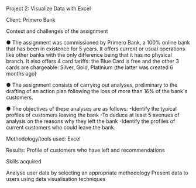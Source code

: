Project 2: Visualize Data with Excel

Client: Primero Bank

Context and challenges of the assignment

● The assignment was commissioned by Primero Bank, a 100% online bank that has been in existence for 5 years. It offers current or usual operations like other banks with the only difference being that it has no physical branch. It also offers 4 card tariffs: the Blue Card is free and the other 3 cards are chargeable: Silver, Gold, Platinium (the latter was created 6 months ago)

● The assignment consists of carrying out analyses, preliminary to the drafting of an action plan following the loss of more than 16% of the bank's customers.

● The objectives of these analyses are as follows: -Identify the typical profiles of customers leaving the bank -To deduce at least 5 avenues of analysis on the reasons why they left the bank -Identify the profiles of current customers who could leave the bank.

Methodology/tools used: Excel

Results: Profile of customers who have left and recommendations

Skills acquired

Analyse user data by selecting an appropriate methodology
Present data to users using data visualisation techniques
